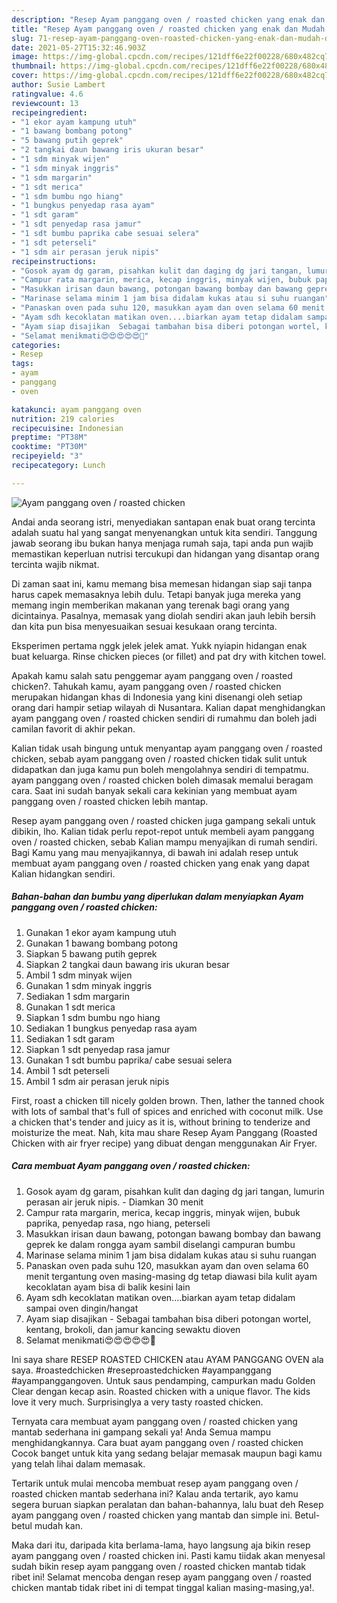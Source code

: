 ```yaml
---
description: "Resep Ayam panggang oven / roasted chicken yang enak dan Mudah Dibuat"
title: "Resep Ayam panggang oven / roasted chicken yang enak dan Mudah Dibuat"
slug: 71-resep-ayam-panggang-oven-roasted-chicken-yang-enak-dan-mudah-dibuat
date: 2021-05-27T15:32:46.903Z
image: https://img-global.cpcdn.com/recipes/121dff6e22f00228/680x482cq70/ayam-panggang-oven-roasted-chicken-foto-resep-utama.jpg
thumbnail: https://img-global.cpcdn.com/recipes/121dff6e22f00228/680x482cq70/ayam-panggang-oven-roasted-chicken-foto-resep-utama.jpg
cover: https://img-global.cpcdn.com/recipes/121dff6e22f00228/680x482cq70/ayam-panggang-oven-roasted-chicken-foto-resep-utama.jpg
author: Susie Lambert
ratingvalue: 4.6
reviewcount: 13
recipeingredient:
- "1 ekor ayam kampung utuh"
- "1 bawang bombang potong"
- "5 bawang putih geprek"
- "2 tangkai daun bawang iris ukuran besar"
- "1 sdm minyak wijen"
- "1 sdm minyak inggris"
- "1 sdm margarin"
- "1 sdt merica"
- "1 sdm bumbu ngo hiang"
- "1 bungkus penyedap rasa ayam"
- "1 sdt garam"
- "1 sdt penyedap rasa jamur"
- "1 sdt bumbu paprika cabe sesuai selera"
- "1 sdt peterseli"
- "1 sdm air perasan jeruk nipis"
recipeinstructions:
- "Gosok ayam dg garam, pisahkan kulit dan daging dg jari tangan, lumurin perasan air jeruk nipis. Diamkan 30 menit"
- "Campur rata margarin, merica, kecap inggris, minyak wijen, bubuk paprika, penyedap rasa, ngo hiang, peterseli"
- "Masukkan irisan daun bawang, potongan bawang bombay dan bawang geprek ke dalam rongga ayam sambil diselangi campuran bumbu"
- "Marinase selama minim 1 jam bisa didalam kukas atau si suhu ruangan"
- "Panaskan oven pada suhu 120, masukkan ayam dan oven selama 60 menit tergantung oven masing-masing dg tetap diawasi bila kulit ayam kecoklatan ayam bisa di balik kesini lain"
- "Ayam sdh kecoklatan matikan oven....biarkan ayam tetap didalam sampai oven dingin/hangat"
- "Ayam siap disajikan  Sebagai tambahan bisa diberi potongan wortel, kentang, brokoli, dan jamur kancing sewaktu dioven"
- "Selamat menikmati😍😍😍😍😍🥰"
categories:
- Resep
tags:
- ayam
- panggang
- oven

katakunci: ayam panggang oven 
nutrition: 219 calories
recipecuisine: Indonesian
preptime: "PT38M"
cooktime: "PT30M"
recipeyield: "3"
recipecategory: Lunch

---
```



![Ayam panggang oven / roasted chicken](https://img-global.cpcdn.com/recipes/121dff6e22f00228/680x482cq70/ayam-panggang-oven-roasted-chicken-foto-resep-utama.jpg)

Andai anda seorang istri, menyediakan santapan enak buat orang tercinta adalah suatu hal yang sangat menyenangkan untuk kita sendiri. Tanggung jawab seorang ibu bukan hanya menjaga rumah saja, tapi anda pun wajib memastikan keperluan nutrisi tercukupi dan hidangan yang disantap orang tercinta wajib nikmat.

Di zaman  saat ini, kamu memang bisa memesan hidangan siap saji tanpa harus capek memasaknya lebih dulu. Tetapi banyak juga mereka yang memang ingin memberikan makanan yang terenak bagi orang yang dicintainya. Pasalnya, memasak yang diolah sendiri akan jauh lebih bersih dan kita pun bisa menyesuaikan sesuai kesukaan orang tercinta. 

Eksperimen pertama nggk jelek jelek amat. Yukk nyiapin hidangan enak buat keluarga. Rinse chicken pieces (or fillet) and pat dry with kitchen towel.

Apakah kamu salah satu penggemar ayam panggang oven / roasted chicken?. Tahukah kamu, ayam panggang oven / roasted chicken merupakan hidangan khas di Indonesia yang kini disenangi oleh setiap orang dari hampir setiap wilayah di Nusantara. Kalian dapat menghidangkan ayam panggang oven / roasted chicken sendiri di rumahmu dan boleh jadi camilan favorit di akhir pekan.

Kalian tidak usah bingung untuk menyantap ayam panggang oven / roasted chicken, sebab ayam panggang oven / roasted chicken tidak sulit untuk didapatkan dan juga kamu pun boleh mengolahnya sendiri di tempatmu. ayam panggang oven / roasted chicken boleh dimasak memalui beragam cara. Saat ini sudah banyak sekali cara kekinian yang membuat ayam panggang oven / roasted chicken lebih mantap.

Resep ayam panggang oven / roasted chicken juga gampang sekali untuk dibikin, lho. Kalian tidak perlu repot-repot untuk membeli ayam panggang oven / roasted chicken, sebab Kalian mampu menyajikan di rumah sendiri. Bagi Kamu yang mau menyajikannya, di bawah ini adalah resep untuk membuat ayam panggang oven / roasted chicken yang enak yang dapat Kalian hidangkan sendiri.

<!--inarticleads1-->

##### Bahan-bahan dan bumbu yang diperlukan dalam menyiapkan Ayam panggang oven / roasted chicken:

1. Gunakan 1 ekor ayam kampung utuh
1. Gunakan 1 bawang bombang potong
1. Siapkan 5 bawang putih geprek
1. Siapkan 2 tangkai daun bawang iris ukuran besar
1. Ambil 1 sdm minyak wijen
1. Gunakan 1 sdm minyak inggris
1. Sediakan 1 sdm margarin
1. Gunakan 1 sdt merica
1. Siapkan 1 sdm bumbu ngo hiang
1. Sediakan 1 bungkus penyedap rasa ayam
1. Sediakan 1 sdt garam
1. Siapkan 1 sdt penyedap rasa jamur
1. Gunakan 1 sdt bumbu paprika/ cabe sesuai selera
1. Ambil 1 sdt peterseli
1. Ambil 1 sdm air perasan jeruk nipis


First, roast a chicken till nicely golden brown. Then, lather the tanned chook with lots of sambal that&#39;s full of spices and enriched with coconut milk. Use a chicken that&#39;s tender and juicy as it is, without brining to tenderize and moisturize the meat. Nah, kita mau share Resep Ayam Panggang (Roasted Chicken with air fryer recipe) yang dibuat dengan menggunakan Air Fryer. 

<!--inarticleads2-->

##### Cara membuat Ayam panggang oven / roasted chicken:

1. Gosok ayam dg garam, pisahkan kulit dan daging dg jari tangan, lumurin perasan air jeruk nipis. - Diamkan 30 menit
1. Campur rata margarin, merica, kecap inggris, minyak wijen, bubuk paprika, penyedap rasa, ngo hiang, peterseli
1. Masukkan irisan daun bawang, potongan bawang bombay dan bawang geprek ke dalam rongga ayam sambil diselangi campuran bumbu
1. Marinase selama minim 1 jam bisa didalam kukas atau si suhu ruangan
1. Panaskan oven pada suhu 120, masukkan ayam dan oven selama 60 menit tergantung oven masing-masing dg tetap diawasi bila kulit ayam kecoklatan ayam bisa di balik kesini lain
1. Ayam sdh kecoklatan matikan oven....biarkan ayam tetap didalam sampai oven dingin/hangat
1. Ayam siap disajikan  - Sebagai tambahan bisa diberi potongan wortel, kentang, brokoli, dan jamur kancing sewaktu dioven
1. Selamat menikmati😍😍😍😍😍🥰


Ini saya share RESEP ROASTED CHICKEN atau AYAM PANGGANG OVEN ala saya. #roastedchicken #reseproastedchicken #ayampanggang #ayampanggangoven. Untuk saus pendamping, campurkan madu Golden Clear dengan kecap asin. Roasted chicken with a unique flavor. The kids love it very much. Surprisinglya a very tasty roasted chicken. 

Ternyata cara membuat ayam panggang oven / roasted chicken yang mantab sederhana ini gampang sekali ya! Anda Semua mampu menghidangkannya. Cara buat ayam panggang oven / roasted chicken Cocok banget untuk kita yang sedang belajar memasak maupun bagi kamu yang telah lihai dalam memasak.

Tertarik untuk mulai mencoba membuat resep ayam panggang oven / roasted chicken mantab sederhana ini? Kalau anda tertarik, ayo kamu segera buruan siapkan peralatan dan bahan-bahannya, lalu buat deh Resep ayam panggang oven / roasted chicken yang mantab dan simple ini. Betul-betul mudah kan. 

Maka dari itu, daripada kita berlama-lama, hayo langsung aja bikin resep ayam panggang oven / roasted chicken ini. Pasti kamu tiidak akan menyesal sudah bikin resep ayam panggang oven / roasted chicken mantab tidak ribet ini! Selamat mencoba dengan resep ayam panggang oven / roasted chicken mantab tidak ribet ini di tempat tinggal kalian masing-masing,ya!.

